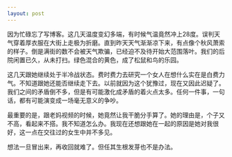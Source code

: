 ```yaml
---
layout: post
---
```

因为忙碌忘了写博客。这几天温度变幻多端，有时候气温竟然冲上28度。误判天气穿着厚衣服在大街上走极为折磨。直到昨天天气渐渐凉下来，有点像个秋风萧索的样子。倒是满街的数不会被天气欺骗，已经迫不及待开始大范围落叶。我们的后院闲置已久，从未打扫。绿色混合的黄色，成了松鼠和鸟的乐园。

这几天跟她继续处于半冷战状态。费时费力去研究一个女人在想什么实在是白费力气。不知道跟她还能否继续走下去。以前就因为这个犹豫过，现在又因此迟疑了。我们之间的矛盾倒不多，但是有可能激化成矛盾的着火点太多。任何一件事，一句话，都有可能演变成一场毫无意义的争吵。

最重要的是，跟老妈视频的时候，她竟然让我干脆分手算了。她的理由是，个子又不高，看起来不搭。我不知道怎么办。我现在还想跟她在一起的原因是她对我很好，这一点在交往过的女生中并不多见。

想法一旦冒出来，再收回就难了。但任其生根发芽也不是办法。